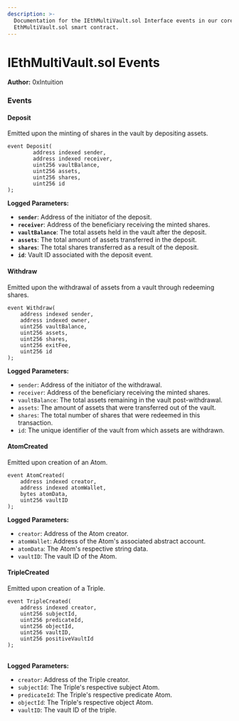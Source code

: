 ```yaml
---
description: >-
  Documentation for the IEthMultiVault.sol Interface events in our core
  EthMultiVault.sol smart contract.
---
```


# IEthMultiVault.sol Events

**Author:** 0xIntuition

### Events

#### Deposit

Emitted upon the minting of shares in the vault by depositing assets.

```solidity
event Deposit(
        address indexed sender,
        address indexed receiver,
        uint256 vaultBalance,
        uint256 assets,
        uint256 shares,
        uint256 id
);
```

**Logged Parameters:**

* **`sender`**: Address of the initiator of the deposit.
* **`receiver`**: Address of the beneficiary receiving the minted shares.
* **`vaultBalance`**: The total assets held in the vault after the deposit.
* **`assets`**: The total amount of assets transferred in the deposit.
* **`shares`**: The total shares transferred as a result of the deposit.
* **`id`**: Vault ID associated with the deposit event.

#### Withdraw

Emitted upon the withdrawal of assets from a vault through redeeming shares.

```solidity
event Withdraw(
    address indexed sender,
    address indexed owner,
    uint256 vaultBalance,
    uint256 assets,
    uint256 shares,
    uint256 exitFee,
    uint256 id
);
```

**Logged Parameters:**

* `sender`: Address of the initiator of the withdrawal.
* `receiver`: Address of the beneficiary receiving the minted shares.
* `vaultBalance`: The total assets remaining in the vault post-withdrawal.
* `assets`: The amount of assets that were transferred out of the vault.
* `shares`: The total number of shares that were redeemed in this transaction.
* `id`: The unique identifier of the vault from which assets are withdrawn.

#### AtomCreated

Emitted upon creation of an Atom.

```solidity
event AtomCreated(
    address indexed creator,
    address indexed atomWallet,
    bytes atomData,
    uint256 vaultID
);
```

**Logged Parameters:**

* `creator`: Address of the Atom creator.
* `atomWallet`: Address of the Atom's associated abstract account.
* `atomData`: The Atom's respective string data.
* `vaultID`: The vault ID of the Atom.

#### TripleCreated

Emitted upon creation of a Triple.

```solidity
event TripleCreated(
    address indexed creator,
    uint256 subjectId,
    uint256 predicateId,
    uint256 objectId,
    uint256 vaultID,
    uint256 positiveVaultId
);
```

\
**Logged Parameters:**

* `creator`: Address of the Triple creator.
* `subjectId`: The Triple's respective subject Atom.
* `predicateId`: The Triple's respective predicate Atom.
* `objectId`: The Triple's respective object Atom.
* `vaultID`: The vault ID of the triple.

####


